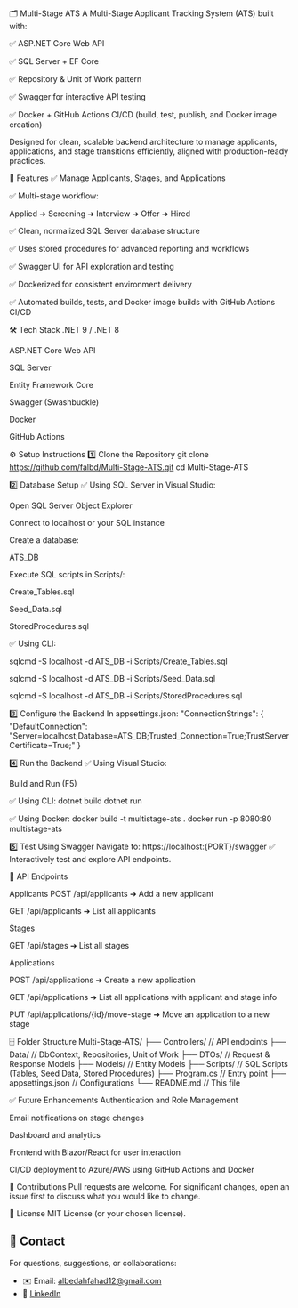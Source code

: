 🗂️ Multi-Stage ATS
A Multi-Stage Applicant Tracking System (ATS) built with:

✅ ASP.NET Core Web API

✅ SQL Server + EF Core

✅ Repository & Unit of Work pattern

✅ Swagger for interactive API testing

✅ Docker + GitHub Actions CI/CD (build, test, publish, and Docker image creation)

Designed for clean, scalable backend architecture to manage applicants, applications, and stage transitions efficiently, aligned with production-ready practices.

🚀 Features
✅ Manage Applicants, Stages, and Applications

✅ Multi-stage workflow:

Applied ➔ Screening ➔ Interview ➔ Offer ➔ Hired

✅ Clean, normalized SQL Server database structure

✅ Uses stored procedures for advanced reporting and workflows

✅ Swagger UI for API exploration and testing

✅ Dockerized for consistent environment delivery

✅ Automated builds, tests, and Docker image builds with GitHub Actions CI/CD

🛠️ Tech Stack
.NET 9 / .NET 8

ASP.NET Core Web API

SQL Server

Entity Framework Core

Swagger (Swashbuckle)

Docker

GitHub Actions

⚙️ Setup Instructions
1️⃣ Clone the Repository
git clone https://github.com/falbd/Multi-Stage-ATS.git
cd Multi-Stage-ATS

2️⃣ Database Setup
✅ Using SQL Server in Visual Studio:

Open SQL Server Object Explorer

Connect to localhost or your SQL instance

Create a database:

ATS_DB

Execute SQL scripts in Scripts/:

Create_Tables.sql

Seed_Data.sql

StoredProcedures.sql

✅ Using CLI:

sqlcmd -S localhost -d ATS_DB -i Scripts/Create_Tables.sql

sqlcmd -S localhost -d ATS_DB -i Scripts/Seed_Data.sql

sqlcmd -S localhost -d ATS_DB -i Scripts/StoredProcedures.sql

3️⃣ Configure the Backend
In appsettings.json:
"ConnectionStrings": {
    "DefaultConnection": "Server=localhost;Database=ATS_DB;Trusted_Connection=True;TrustServerCertificate=True;"
}

4️⃣ Run the Backend
✅ Using Visual Studio:

Build and Run (F5)

✅ Using CLI:
dotnet build
dotnet run

✅ Using Docker:
docker build -t multistage-ats .
docker run -p 8080:80 multistage-ats

5️⃣ Test Using Swagger
Navigate to:
https://localhost:{PORT}/swagger
✅ Interactively test and explore API endpoints.

📡 API Endpoints

Applicants
POST /api/applicants ➔ Add a new applicant

GET /api/applicants ➔ List all applicants

Stages

GET /api/stages ➔ List all stages

Applications

POST /api/applications ➔ Create a new application

GET /api/applications ➔ List all applications with applicant and stage info

PUT /api/applications/{id}/move-stage ➔ Move an application to a new stage

🗄️ Folder Structure
Multi-Stage-ATS/
├── Controllers/          // API endpoints
├── Data/                 // DbContext, Repositories, Unit of Work
├── DTOs/                 // Request & Response Models
├── Models/               // Entity Models
├── Scripts/              // SQL Scripts (Tables, Seed Data, Stored Procedures)
├── Program.cs            // Entry point
├── appsettings.json      // Configurations
└── README.md             // This file

✅ Future Enhancements
Authentication and Role Management

Email notifications on stage changes

Dashboard and analytics

Frontend with Blazor/React for user interaction

CI/CD deployment to Azure/AWS using GitHub Actions and Docker

🤝 Contributions
Pull requests are welcome. For significant changes, open an issue first to discuss what you would like to change.

📜 License
MIT License (or your chosen license).

## 📧 Contact

For questions, suggestions, or collaborations:

- ✉️ Email: albedahfahad12@gmail.com
- 💼 [LinkedIn](https://www.linkedin.com/in/fahad-albedah-a087b8220/)
